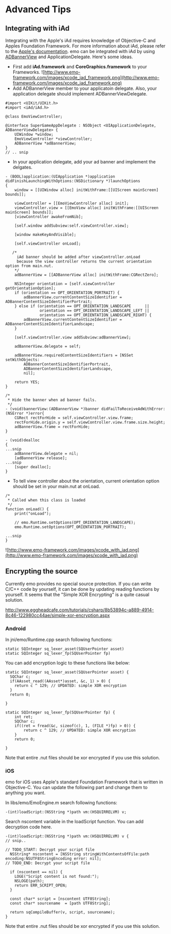 # Advanced Tips #

## Integrating with iAd ##

Integrating with the Apple's iAd requires knowledge of Objective-C and Apples Foundation Framework. For more information about iAd, please refer to the [Apple's documentation](http://developer.apple.com/iad/). emo can be integrated with iAd by using [ADBannerView](http://developer.apple.com/library/ios/#documentation/userexperience/Reference/ADBannerView_Ref/Reference/Reference.html) and ApplicationDelegate. Here's some ideas.

  * First add **iAd.framework** and **CoreGraphics.framework** to your Frameworks.
![http://www.emo-framework.com/images/xcode_iad_framework.png](http://www.emo-framework.com/images/xcode_iad_framework.png)
  * Add ADBannerView member to your applicatoin delegate. Also, your application delegate should implement ADBannerViewDelegate.
```
#import <UIKit/UIKit.h>
#import <iAd/iAd.h>

@class EmoViewController;

@interface SuperGameAppDelegate : NSObject <UIApplicationDelegate, ADBannerViewDelegate> {
    UIWindow *window;
    EmoViewController *viewController;
    ADBannerView *adBannerView;
}
// .. snip
```

  * In your application delegate, add your ad banner and implement the delgates.
```
- (BOOL)application:(UIApplication *)application didFinishLaunchingWithOptions:(NSDictionary *)launchOptions
{
    window = [[UIWindow alloc] initWithFrame:[[UIScreen mainScreen] bounds]];
	
    viewController = [[EmoViewController alloc] init];
    viewController.view = [[EmoView alloc] initWithFrame:[[UIScreen mainScreen] bounds]];
    [viewController awakeFromNib];
	
    [self.window addSubview:self.viewController.view];
    
    [window makeKeyAndVisible];

    [self.viewController onLoad];

   /* 
     iAd banner should be added after viewController.onLoad
     because the view controller returns the current orientation option from main.nut.
    */
    adBannerView = [[ADBannerView alloc] initWithFrame:CGRectZero];

    NSInteger orientation = [self.viewController getOrientationOption];
    if (orientation == OPT_ORIENTATION_PORTRAIT) {
        adBannerView.currentContentSizeIdentifier = ADBannerContentSizeIdentifierPortrait;
    } else if (orientation == OPT_ORIENTATION_LANDSCAPE      ||
               orientation == OPT_ORIENTATION_LANDSCAPE_LEFT ||
               orientation == OPT_ORIENTATION_LANDSCAPE_RIGHT) {
        adBannerView.currentContentSizeIdentifier = ADBannerContentSizeIdentifierLandscape;
    }

    [self.viewController.view addSubview:adBannerView];
	
    adBannerView.delegate = self;
	
    adBannerView.requiredContentSizeIdentifiers = [NSSet setWithObjects: 
        ADBannerContentSizeIdentifierPortrait,
        ADBannerContentSizeIdentifierLandscape,
        nil];

    return YES;
}

/*
 * Hide the banner when ad banner fails.
 */
- (void)bannerView:(ADBannerView *)banner didFailToReceiveAdWithError:(NSError *)error{
    CGRect rectForHide = self.viewController.view.frame;
    rectForHide.origin.y = self.viewController.view.frame.size.height;
    adBannerView.frame = rectForHide;
}

- (void)dealloc
{
...snip
    adBannerView.delegate = nil;
    [adBannerView release];
...snip
    [super dealloc];
}

```

  * To tell view controller about the orientation, current orientation option should be set in your main.nut at onLoad.
```
/*
 * Called when this class is loaded
 */
function onLoad() {
    print("onLoad"); 

    // emo.Runtime.setOptions(OPT_ORIENTATION_LANDSCAPE);
    emo.Runtime.setOptions(OPT_ORIENTATION_PORTRAIT);

...snip
}
```

![http://www.emo-framework.com/images/xcode_with_iad.png](http://www.emo-framework.com/images/xcode_with_iad.png)

## Encrypting the source ##

Currently emo provides no special source protection. If you can write C/C++ code by yourself, it can be done by updating reading functions by yourself. It seems that the "Simple XOR Encrypting" is a quite casual solution.

http://www.eggheadcafe.com/tutorials/csharp/8b53894c-a889-4914-8c46-122980cc44ae/simple-xor-encryption.aspx

### Android ###

In jni/emo/Runtime.cpp search following functions:

```
static SQInteger sq_lexer_asset(SQUserPointer asset)
static SQInteger sq_lexer_fp(SQUserPointer fp)
```

You can add encryption logic to these functions like below:

```
static SQInteger sq_lexer_asset(SQUserPointer asset) {
  SQChar c;
  if(AAsset_read((AAsset*)asset, &c, 1) > 0) {
    return c ^ 129; // UPDATED: simple XOR encryption
  }
  return 0;

}

static SQInteger sq_lexer_fp(SQUserPointer fp) {
    int ret;
    SQChar c;
    if((ret = fread(&c, sizeof(c), 1, (FILE *)fp) > 0)) {
        return c ^ 129; // UPDATED: simple XOR encryption
    }
    return 0;

} 
```

Note that entire .nut files should be xor encrypted if you use this
solution.

### iOS ###

emo for iOS uses Apple's standard Foundation Framework that is written in Objective-C. You can update the following part and change them to anything you want.

In libs/emo/EmoEngine.m search following functions:

```
-(int)loadScript:(NSString *)path vm:(HSQUIRRELVM) v;
```

Search nscontent variable in the loadScript function. You can add decryption code here.

```
-(int)loadScript:(NSString *)path vm:(HSQUIRRELVM) v {
// snip..

// TODO_START: Decrypt your script file
  NSString* nscontent = [NSString stringWithContentsOfFile:path encoding:NSUTF8StringEncoding error: nil];
// TODO_END: Decrypt your script file

  if (nscontent == nil) {
    LOGE("Script content is not found:");
    NSLOGE(path);
    return ERR_SCRIPT_OPEN;
  }
	
  const char* script = [nscontent UTF8String];
  const char* sourcename  = [path UTF8String];

  return sqCompileBuffer(v, script, sourcename);
}
```

Note that entire .nut files should be xor encrypted if you use this
solution.